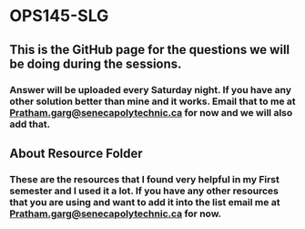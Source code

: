 # OPS145-SLG

## This is the GitHub page for the questions we will be doing during the sessions.
### Answer will be uploaded every Saturday night. If you have any other solution better than mine and it works. Email that to me at Pratham.garg@senecapolytechnic.ca for now and we will also add that.
## About Resource Folder
### These are the resources that I found very helpful in my First semester and I used it a lot. If you have any other resources that you are using and want to add it into the list email me at Pratham.garg@senecapolytechnic.ca for now.
